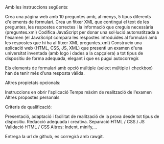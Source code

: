 Amb les instruccions següents:  

Crea una pàgina web amb 10 preguntes amb, al menys, 5 tipus diferents d'elements de formulari.
Crea un fitxer XML que contingui el text de les preguntes, les respostes correctes i la informació que creguis necessària (preguntes.xml)
Codifica JavaScript per donar una sol·lució automatitzada a l'examen (el JavaScript compara les respostes introduïdes al formulari amb les respostes que hi ha al fitxer XML preguntes.xml)
Construeix una aplicació web (HTML, CSS, JS, XML) que presenti un examen d'una universitat inventada (amb logo i dades a la capçalera) a tot tipus de dispositiu de forma adequada, elegant i que es pugui autocorregir.

Els elements de formulari amb opció múltiple (select múltiple i checkbox) han de tenir més d'una resposta vàlida.


Altres propietats opcionals:

Instruccions en obrir l'aplicació
Temps màxim de realització de l'examen
Altres propostes personals

Criteris de qualificació:

Presentació, adaptació i facilitat de realització de la prova desde tot tipus de dispositiu.
Redacció adequada i creativa.
Separació HTML / CSS / JS
Validació HTML / CSS
Altres: Indent, minify,...

Entrega la url de github, es corregirà amb rawgit.

